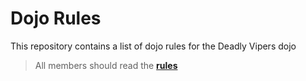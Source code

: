Dojo Rules
==========

This repository contains a list of dojo rules for the Deadly Vipers dojo

> All members should read the **[rules](https://github.com/deadlyvipers)**
